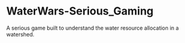# WaterWars-Serious_Gaming
A serious game built to understand the water resource allocation in a watershed.

<a href="WATER WAR by WSE_HI Dev Team.pdf"></a>
